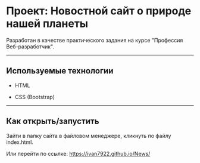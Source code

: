 # Проект: Новостной сайт о природе нашей планеты

Разработан в качестве практического задания на курсе "Профессия Веб-разработчик".

---

## Используемые технологии

* HTML

* CSS (Bootstrap)

---

## Как открыть/запустить

Зайти в папку сайта в файловом менеджере, кликнуть по файлу index.html.

Или перейти по ссылке: https://ivan7922.github.io/News/ 
